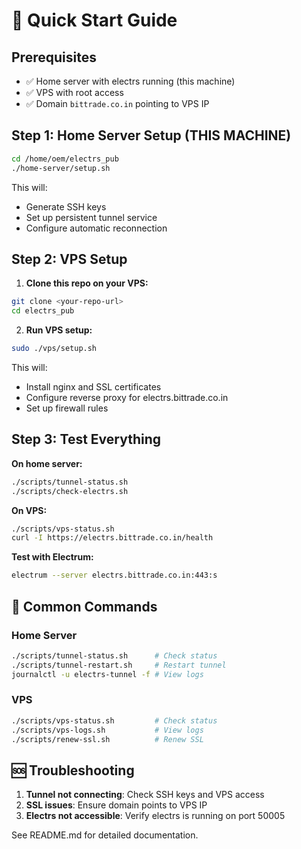 # 🚀 Quick Start Guide

## Prerequisites
- ✅ Home server with electrs running (this machine)
- ✅ VPS with root access 
- ✅ Domain `bittrade.co.in` pointing to VPS IP

## Step 1: Home Server Setup (THIS MACHINE)

```bash
cd /home/oem/electrs_pub
./home-server/setup.sh
```

This will:
- Generate SSH keys
- Set up persistent tunnel service
- Configure automatic reconnection

## Step 2: VPS Setup

1. **Clone this repo on your VPS:**
```bash
git clone <your-repo-url>
cd electrs_pub
```

2. **Run VPS setup:**
```bash
sudo ./vps/setup.sh
```

This will:
- Install nginx and SSL certificates
- Configure reverse proxy for electrs.bittrade.co.in
- Set up firewall rules

## Step 3: Test Everything

**On home server:**
```bash
./scripts/tunnel-status.sh
./scripts/check-electrs.sh
```

**On VPS:**
```bash
./scripts/vps-status.sh
curl -I https://electrs.bittrade.co.in/health
```

**Test with Electrum:**
```bash
electrum --server electrs.bittrade.co.in:443:s
```

## 🔧 Common Commands

### Home Server
```bash
./scripts/tunnel-status.sh      # Check status
./scripts/tunnel-restart.sh     # Restart tunnel
journalctl -u electrs-tunnel -f # View logs
```

### VPS
```bash
./scripts/vps-status.sh         # Check status  
./scripts/vps-logs.sh           # View logs
./scripts/renew-ssl.sh          # Renew SSL
```

## 🆘 Troubleshooting

1. **Tunnel not connecting**: Check SSH keys and VPS access
2. **SSL issues**: Ensure domain points to VPS IP
3. **Electrs not accessible**: Verify electrs is running on port 50005

See README.md for detailed documentation.

